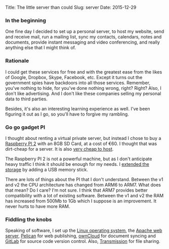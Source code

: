Title: The little server than could
Slug: server
Date: 2015-12-29

### In the beginning

One fine day I decided to set up a personal server, to host my website, send and receive mail, run a mailing list, sync my contacts, calendars, notes and documents, provide instant messaging and video conferencing, and really anything else that I might think of.

### Rationale

I could get these services for free and with the greatest ease from the likes of Google, Dropbox, Skype, Facebook, etc.  Except it turns out the government spies have backdoors into all those services.  Remember, you've nothing to hide, for you've done nothing wrong, right?  Right?  Also, I don't like advertising.  And I don't like these companies selling my personal data to third parties.

Besides, it's also an interesting learning experience as well.  I've been figuring it out as I go, so you'll have to forgive my rambling.

### Go go gadget PI

I thought about renting a virtual private server, but instead I chose to buy a [Raspberry PI 2](https://www.raspberrypi.org/products/raspberry-pi-2-model-b/) with an 8GB SD Card, at a cost of €60.  I thought that was dirt-cheap for a server.  It is also [very cheap to host](/server-hosting/).

The Raspberry PI 2 is not a powerful machine, but as I don't anticipate heavy traffic I think it should be enough for my needs.  I [extended the storage](/expanded-usb-storage/) by adding a USB memory stick.

There are lots of things about the PI that I don't understand.  Between the v1 and v2 the CPU architecture has changed from ARM6 to ARM7.  What does that mean?  Do I care?  I'm not sure.  I think that ARM7 provides better compatibility with a lot of existing software.  Between the v1 and v2 the RAM has increased from 500Mb to 1Gb which I suppose is an improvement.  It never hurts to have more RAM.

### Fiddling the knobs

Speaking of software, I set up the [Linux operating system](/server-operating-system/), the [Apache web server](/web-server/), [Pelican](/web-publishing/) for web publishing, [ownCloud](/client-server-sync/) for document syncing and [GitLab](/version-control/) for source code version control.  Also, [Transmission](/file-sharing/) for file sharing.